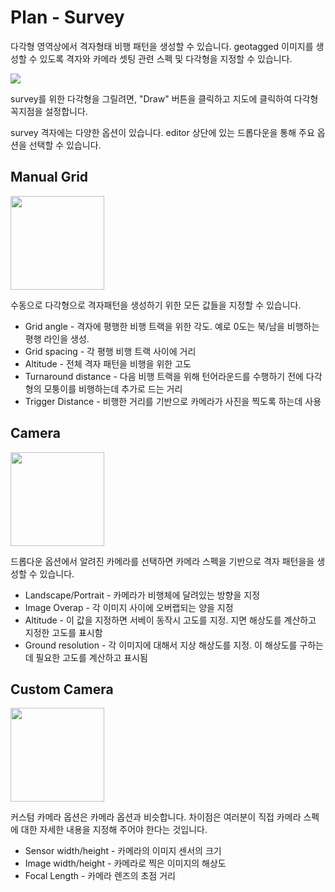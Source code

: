 # Plan - Survey

다각형 영역상에서 격자형태 비행 패턴을 생성할 수 있습니다. geotagged 이미지를 생성할 수 있도록 격자와 카메라 셋팅 관련 스펙 및 다각형을 지정할 수 있습니다.

![](../../assets/plan/Survey.jpg)

survey를 위한 다각형을 그릴려면, "Draw" 버튼을 클릭하고 지도에 클릭하여 다각형 꼭지점을 설정합니다.

survey 격자에는 다양한 옵션이 있습니다. editor 상단에 있는 드롭다운을 통해 주요 옵션을 선택할 수 있습니다.

## Manual Grid
<img src="../../assets/plan/SurveyManual.jpg" style="width: 150px;"/>

수동으로 다각형으로 격자패턴을 생성하기 위한 모든 값들을 지정할 수 있습니다.

* Grid angle - 격자에 평행한 비행 트랙을 위한 각도. 예로 0도는 북/남을 비행하는 평행 라인을 생성.
* Grid spacing - 각 평행 비행 트랙 사이에 거리
* Altitude - 전체 격자 패턴을 비행을 위한 고도
* Turnaround distance - 다음 비행 트랙을 위해 턴어라운드를 수행하기 전에 다각형의 모퉁이를 비행하는데 추가로 드는 거리
* Trigger Distance - 비행한 거리를 기반으로 카메라가 사진을 찍도록 하는데 사용

## Camera
<img src="../../assets/plan/SurveyCamera.jpg" style="width: 150px;"/>

드롭다운 옵션에서 알려진 카메라를 선택하면 카메라 스펙을 기반으로 격자 패턴을을 생성할 수 있습니다.


* Landscape/Portrait - 카메라가 비행체에 달려있는 방향을 지정
* Image Overap - 각 이미지 사이에 오버랩되는 양을 지정
* Altitude - 이 값을 지정하면 서베이 동작시 고도를 지정. 지면 해상도를 계산하고 지정한 고도를 표시함
* Ground resolution - 각 이미지에 대해서 지상 해상도를 지정. 이 해상도를 구하는데 필요한 고도를 계산하고 표시됨

## Custom Camera
<img src="../../assets/plan/SurveyCameraCustom.jpg" style="width: 150px;"/>


커스텀 카메라 옵션은 카메라 옵션과 비슷합니다. 차이점은 여러분이 직접 카메라 스펙에 대한 자세한 내용을 지정해 주어야 한다는 것입니다.

* Sensor width/height - 카메라의 이미지 센서의 크기
* Image width/height - 카메라로 찍은 이미지의 해상도
* Focal Length - 카메라 렌즈의 초점 거리

